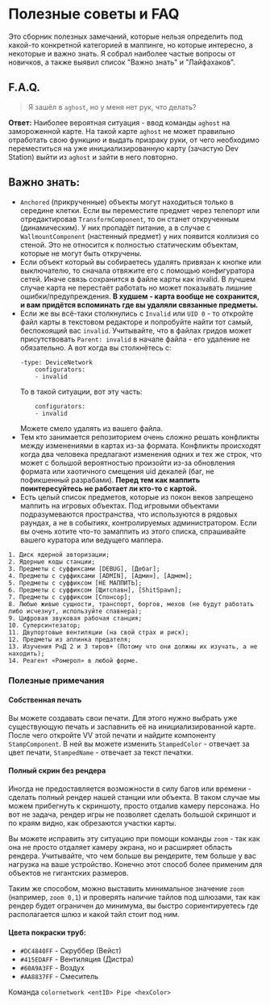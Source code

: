 # Полезные советы и FAQ

Это сборник полезных замечаний, которые нельзя определить под какой-то конкретной категорией в маппинге, но которые интересно, а некоторые и важно знать. Я собрал наиболее частые вопросы от новичков, а также выявил список "Важно знать" и "Лайфахаков".
## F.A.Q.

> Я зашёл в `aghost`, но у меня нет рук, что делать? 

**Ответ:** Наиболее вероятная ситуация - ввод команды `aghost` на замороженной карте. На такой карте `aghost` не может правильно отработать свою функцию и выдать призраку руки, от чего необходимо переместиться на уже инициализированную карту (зачастую Dev Station) выйти из `aghost` и зайти в него повторно. 
## Важно знать:
* `Anchored` (прикрученные) объекты могут находиться только в середине клетки. Если вы переместите предмет через телепорт или отредактировав `TransformComponent`, то он станет открученным (динамическим). У них пропадёт питание, а в случае с `WallmountComponent` (настенный предмет) у них появится коллизия со стеной. Это не относится к полностью статическим объектам, которые не могут быть откручены.
* Если объект который вы собираетесь удалять привязан к кнопке или выключателю, то сначала отвяжите его с помощью конфигуратора сетей. Иначе связь сохранится в файле карты как invalid. В лучшем случае карта не перестаёт работать но может показывать лишние ошибки/предупреждения. **В худшем - карта вообще не сохранится, и вам придётся вспоминать где вы удаляли связанные предметы.**
* Если же вы всё-таки столкнулись с `Invalid` или `UID 0` - то откройте файл карты в текстовом редакторе и попробуйте найти тот самый, беспокоящий вас `invalid`. Учитывайте, что в файлах гридов может присутствовать `Parent: invalid` в начале файла - его удаление не обязательно. А вот когда вы столкнётесь с:
  ```
  -type: DeviceNetwork
	  configurators:
	  - invalid
  ```
  То в такой ситуации, вот эту часть:
  ```
	  configurators:
	  - invalid
	```
	Можете смело удалять из вашего файла.
* Тем кто занимается репозиторием очень сложно решать конфликты между изменениями в картах из-за формата. Конфликты происходят когда два человека предлагают изменения одних и тех же строк, что может с большой вероятностью произойти из-за обновления формата или хаотичного смещения uid декалей (баг, не пофикшенный разрабами). **Перед тем как маппить поинтересуйтесь не работает ли кто-то с картой.**
* Есть целый список предметов, которые из покон веков запрещено маппить на игровых объектах. Под игровыми объектами подразумеваются пространства, что используются в рядовых раундах, а не в событиях, контролируемых администратором. Если вы очень хотите что-то замаппить из этого списка, спрашивайте вашего куратора или ведущего маппера.
```
1. Диск ядерной авторизации;
2. Ядерные коды станции;
3. Предметы с суффиксами [DEBUG], [Дебаг];
4. Предметы с суффиксами [ADMIN], [Админ], [Адмем];
5. Предметы с суффиксом [НЕ МАППИТЬ];
6. Предметы с суффиксом [Щитспавн], [ShitSpawn];
7. Предметы с суффиксом [Спонсор];
8. Любые живые сущности, транспорт, боргов, мехов (не будут работать либо исчезнут, используйте спавнера);
9. Цифровая звуковая рабочая станция;
10. Суперсинтезатор;
11. Двупортовые вентиляции (на свой страх и риск);
12. Предметы из аплинка предателя;
13. Изучения РнД 2 и 3 тиров+ (Потому что они должны их изучать, а не находить);
14. Реагент «Ромерол» в любой форме.
```

### Полезные примечания
#### Собственная печать
Вы можете создавать свои печати. Для этого нужно выбрать уже существующую печать и заспавнить её на инициализированной карте. После чего откройте VV этой печати и найдите компоненту `StampComponent`. В ней вы можете изменить `StampedColor` - отвечает за цвет печати, `StampedName` - отвечает за текст печатки.

#### Полный скрин без рендера
Иногда не предоставляется возможности в силу багов или времени - сделать полный рендер нашей станции или объекта. В таком случае мы можем прибегнуть к скриншоту, просто отдалив камеру персонажа. Но вот не задача, рендер игры не позволяет сделать большой скриншот и по краям видно, как обрезаются участки карты.

Вы можете исправить эту ситуацию при помощи команды `zoom` - так как она не просто отдаляет камеру экрана, но и расширяет область рендера. Учитывайте, что чем больше вы рендерите, тем больше у вас нагрузка на ваше устройство. Конечно этот способ более применим для объектов не гигантских размеров. 

Таким же способом, можно выставить минимальное значение `zoom` (например, `zoom 0,1`) и проверять наличие тайлов под шлюзами, так как рендер будет ограничен до минимума, вы быстро сориентируетесь где располагается шлюз и какой тайл стоит под ним.

#### Цвета покраски труб:

- `#DC4840FF` - Скруббер (Вейст)
- `#415EDAFF` - Вентиляция (Дистра)
- `#60A9A3FF` - Воздух 
- `#AA8837FF` - Смеситель 

Команда `colornetwork <entID> Pipe <hexColor>`
